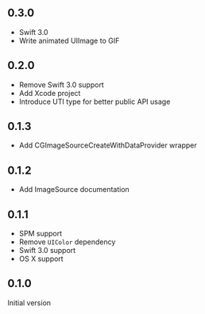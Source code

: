## 0.3.0

* Swift 3.0
* Write animated UIImage to GIF 

## 0.2.0

* Remove Swift 3.0 support
* Add Xcode project
* Introduce UTI type for better public API usage

## 0.1.3

* Add CGImageSourceCreateWithDataProvider wrapper

## 0.1.2

* Add ImageSource documentation

## 0.1.1

* SPM support
* Remove `UIColor` dependency
* Swift 3.0 support
* OS X support

## 0.1.0

Initial version

